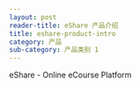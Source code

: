 ```yaml
---
layout: post
reader-title: eShare 产品介绍
title: eshare-product-intro
category: 产品
sub-category: 产品类别 1
---
```


eShare - Online eCourse Platform
